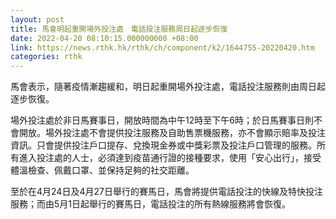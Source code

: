 ```yaml
---
layout: post
title: 馬會明起重開場外投注處　電話投注服務周日起逐步恢復
date: 2022-04-20 08:10:15.000000000 +08:00
link: https://news.rthk.hk/rthk/ch/component/k2/1644755-20220420.htm
categories: rthk
---
```


馬會表示，隨著疫情漸趨緩和，明日起重開場外投注處，電話投注服務則由周日起逐步恢復。
 
場外投注處於非日馬賽事日，開放時間為中午12時至下午6時；於日馬賽事日則不會開放。場外投注處不會提供投注服務及自助售票機服務，亦不會顯示賠率及投注資訊。只會提供投注戶口提存、兌換現金券或中獎彩票及投注戶口管理的服務。所有進入投注處的人士，必須達到疫苗通行證的接種要求，使用「安心出行」，接受體溫檢查、佩戴口罩、並保持足夠的社交距離。

至於在4月24日及4月27日舉行的賽馬日，馬會將提供電話投注的快線及特快投注服務；而由5月1日起舉行的賽馬日，電話投注的所有熱線服務將會恢復。
